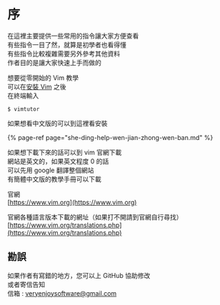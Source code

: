 # 序

在這裡主要提供一些常用的指令讓大家方便查看  
有些指令一目了然，就算是初學者也看得懂  
有些指令比較複雜需要另外參考其他資料  
作者目的是讓大家快速上手而做的

想要從零開始的 Vim 教學  
可以在[安裝 Vim](an-zhuang.md) 之後  
在終端輸入

```text
$ vimtutor
```

如果想看中文版的可以到這裡看安裝

{% page-ref page="she-ding-help-wen-jian-zhong-wen-ban.md" %}

如果想下載下來的話可以到 vim 官網下載  
網站是英文的，如果英文程度 0 的話  
可以先用 google 翻譯整個網站  
有簡體中文版的教學手冊可以下載

官網  
[https://www.vim.org](https://www.vim.org)

官網各種語言版本下載的網址（如果打不開請到官網自行尋找）  
[https://www.vim.org/translations.php](https://www.vim.org/translations.php)

## 勘誤

如果作者有寫錯的地方，您可以上 GitHub 協助修改  
或者寄信告知  
信箱 : veryenjoysoftware@gmail.com


